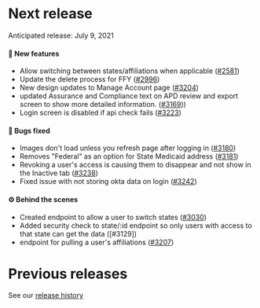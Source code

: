 # Next release

Anticipated release: July 9, 2021

#### 🚀 New features

- Allow switching between states/affiliations when applicable ([#2581])
- Update the delete process for FFY ([#2996])
- New design updates to Manage Account page ([#3204])
- updated Assurance and Compliance text on APD review and export screen to show more detailed information. ([#3169]))
- Login screen is disabled if api check fails ([#3223])

#### 🐛 Bugs fixed

- Images don't load unless you refresh page after logging in ([#3180])
- Removes "Federal" as an option for State Medicaid address ([#3181])
- Revoking a user's access is causing them to disappear and not show in the Inactive tab ([#3238])
- Fixed issue with not storing okta data on login ([#3242])

#### ⚙️ Behind the scenes

- Created endpoint to allow a user to switch states ([#3030])
- Added security check to state/:id endpoint so only users with access to that state can get the data ([#3129])
- endpoint for pulling a user's affiliations ([#3207])

# Previous releases

See our [release history](https://github.com/CMSgov/eAPD/releases)

[#2581]: https://github.com/CMSgov/eAPD/issues/2581
[#2996]: https://github.com/CMSgov/eAPD/issues/2996
[#3030]: https://github.com/CMSgov/eAPD/issues/3030
[#3242]: https://github.com/CMSgov/eAPD/issues/3242
[#3223]: https://github.com/CMSgov/eAPD/issues/3223
[#3181]: https://github.com/CMSgov/eAPD/issues/3181
[#3204]: https://github.com/CMSgov/eAPD/issues/3204
[#3207]: https://github.com/CMSgov/eAPD/issues/3207
[#3180]: https://github.com/CMSgov/eAPD/issues/3180
[#3181]: https://github.com/CMSgov/eAPD/issues/3181
[#3169]: https://github.com/CMSgov/eAPD/issues/3169
[#3238]: https://github.com/CMSgov/eAPD/issues/3238
[#3194]: https://github.com/CMSgov/eAPD/issues/3194
